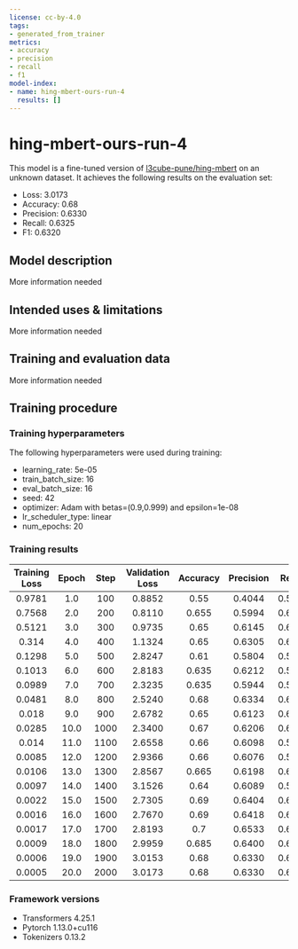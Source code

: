 ```yaml
---
license: cc-by-4.0
tags:
- generated_from_trainer
metrics:
- accuracy
- precision
- recall
- f1
model-index:
- name: hing-mbert-ours-run-4
  results: []
---
```


<!-- This model card has been generated automatically according to the information the Trainer had access to. You
should probably proofread and complete it, then remove this comment. -->

# hing-mbert-ours-run-4

This model is a fine-tuned version of [l3cube-pune/hing-mbert](https://huggingface.co/l3cube-pune/hing-mbert) on an unknown dataset.
It achieves the following results on the evaluation set:
- Loss: 3.0173
- Accuracy: 0.68
- Precision: 0.6330
- Recall: 0.6325
- F1: 0.6320

## Model description

More information needed

## Intended uses & limitations

More information needed

## Training and evaluation data

More information needed

## Training procedure

### Training hyperparameters

The following hyperparameters were used during training:
- learning_rate: 5e-05
- train_batch_size: 16
- eval_batch_size: 16
- seed: 42
- optimizer: Adam with betas=(0.9,0.999) and epsilon=1e-08
- lr_scheduler_type: linear
- num_epochs: 20

### Training results

| Training Loss | Epoch | Step | Validation Loss | Accuracy | Precision | Recall | F1     |
|:-------------:|:-----:|:----:|:---------------:|:--------:|:---------:|:------:|:------:|
| 0.9781        | 1.0   | 100  | 0.8852          | 0.55     | 0.4044    | 0.5284 | 0.4211 |
| 0.7568        | 2.0   | 200  | 0.8110          | 0.655    | 0.5994    | 0.6013 | 0.5762 |
| 0.5121        | 3.0   | 300  | 0.9735          | 0.65     | 0.6145    | 0.6131 | 0.5965 |
| 0.314         | 4.0   | 400  | 1.1324          | 0.65     | 0.6305    | 0.6355 | 0.6266 |
| 0.1298        | 5.0   | 500  | 2.8247          | 0.61     | 0.5804    | 0.5087 | 0.5092 |
| 0.1013        | 6.0   | 600  | 2.8183          | 0.635    | 0.6212    | 0.5674 | 0.5667 |
| 0.0989        | 7.0   | 700  | 2.3235          | 0.635    | 0.5944    | 0.5922 | 0.5916 |
| 0.0481        | 8.0   | 800  | 2.5240          | 0.68     | 0.6334    | 0.6172 | 0.6221 |
| 0.018         | 9.0   | 900  | 2.6782          | 0.65     | 0.6123    | 0.6054 | 0.6062 |
| 0.0285        | 10.0  | 1000 | 2.3400          | 0.67     | 0.6206    | 0.6327 | 0.6189 |
| 0.014         | 11.0  | 1100 | 2.6558          | 0.66     | 0.6098    | 0.5992 | 0.6018 |
| 0.0085        | 12.0  | 1200 | 2.9366          | 0.66     | 0.6076    | 0.5961 | 0.5991 |
| 0.0106        | 13.0  | 1300 | 2.8567          | 0.665    | 0.6198    | 0.6193 | 0.6186 |
| 0.0097        | 14.0  | 1400 | 3.1526          | 0.64     | 0.6089    | 0.5975 | 0.5954 |
| 0.0022        | 15.0  | 1500 | 2.7305          | 0.69     | 0.6404    | 0.6404 | 0.6398 |
| 0.0016        | 16.0  | 1600 | 2.7670          | 0.69     | 0.6418    | 0.6434 | 0.6425 |
| 0.0017        | 17.0  | 1700 | 2.8193          | 0.7      | 0.6533    | 0.6566 | 0.6546 |
| 0.0009        | 18.0  | 1800 | 2.9959          | 0.685    | 0.6400    | 0.6389 | 0.6384 |
| 0.0006        | 19.0  | 1900 | 3.0153          | 0.68     | 0.6330    | 0.6325 | 0.6320 |
| 0.0005        | 20.0  | 2000 | 3.0173          | 0.68     | 0.6330    | 0.6325 | 0.6320 |


### Framework versions

- Transformers 4.25.1
- Pytorch 1.13.0+cu116
- Tokenizers 0.13.2
